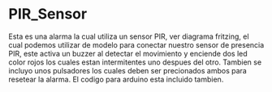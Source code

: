 # PIR_Sensor
Esta es una alarma la cual utiliza un sensor PIR, ver diagrama fritzing, el cual podemos utilizar de modelo para conectar nuestro sensor de presencia PIR, este activa un buzzer al detectar el movimiento y enciende dos led color rojos los cuales estan intermitentes uno despues del otro. Tambien se incluyo unos pulsadores los cuales deben ser precionados ambos para resetear la alarma. El codigo para arduino esta incluido tambien.
